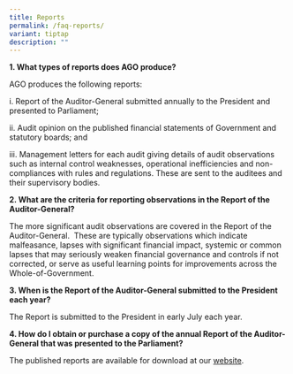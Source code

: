 ```yaml
---
title: Reports
permalink: /faq-reports/
variant: tiptap
description: ""
---
```

<p><strong>1. What types of reports does AGO produce?</strong>
</p>
<p>AGO produces the following reports:</p>
<p>i. Report of the Auditor-General submitted annually to the President and
presented to Parliament;</p>
<p>ii. Audit opinion on the published financial statements of Government
and statutory boards; and</p>
<p>iii. Management letters for each audit giving details of audit observations
such as internal control weaknesses, operational inefficiencies and non-compliances
with rules and regulations. These are sent to the auditees and their supervisory
bodies.</p>
<p><strong>2. What are the criteria for reporting observations in the Report of the Auditor-General?</strong>
</p>
<p>The more significant audit observations are covered in the Report of the
Auditor-General.&nbsp; These are typically observations which indicate
malfeasance, lapses with significant financial impact, systemic or common
lapses that may seriously weaken financial governance and controls if not
corrected, or serve as useful learning points for improvements across the
Whole-of-Government.</p>
<p><strong>3. When is the Report of the Auditor-General submitted to the President each year?</strong>
</p>
<p>The Report is submitted to the President in early July each year.</p>
<p><strong>4. How do I obtain or purchase a copy of the annual Report of the Auditor-General that was presented to the Parliament?</strong>
</p>
<p>The published reports are available for download at our <a href="https://staging-lite.d3hqyykq5b8x5i.amplifyapp.com/publications/annual-reports/" rel="noopener noreferrer nofollow" target="_blank">website</a>.</p>